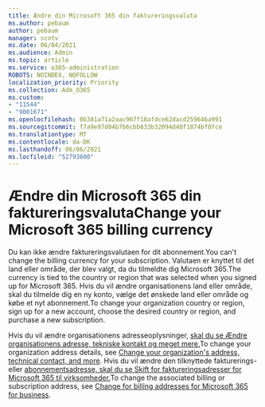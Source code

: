 ```yaml
---
title: Ændre din Microsoft 365 din faktureringsvaluta
ms.author: pebaum
author: pebaum
manager: scotv
ms.date: 06/04/2021
ms.audience: Admin
ms.topic: article
ms.service: o365-administration
ROBOTS: NOINDEX, NOFOLLOW
localization_priority: Priority
ms.collection: Adm_O365
ms.custom:
- "11544"
- "9001671"
ms.openlocfilehash: 0b381a71a2aac967f18afdce62dacd259646a991
ms.sourcegitcommit: f7a9e97d04b7b6cbb633b32094d40f1874bf0fce
ms.translationtype: MT
ms.contentlocale: da-DK
ms.lasthandoff: 06/06/2021
ms.locfileid: "52793600"
---
```

# <a name="change-your-microsoft-365-billing-currency"></a><span data-ttu-id="7541f-102">Ændre din Microsoft 365 din faktureringsvaluta</span><span class="sxs-lookup"><span data-stu-id="7541f-102">Change your Microsoft 365 billing currency</span></span>

<span data-ttu-id="7541f-103">Du kan ikke ændre faktureringsvalutaen for dit abonnement.</span><span class="sxs-lookup"><span data-stu-id="7541f-103">You can't change the billing currency for your subscription.</span></span> <span data-ttu-id="7541f-104">Valutaen er knyttet til det land eller område, der blev valgt, da du tilmeldte dig Microsoft 365.</span><span class="sxs-lookup"><span data-stu-id="7541f-104">The currency is tied to the country or region that was selected when you signed up for Microsoft 365.</span></span> <span data-ttu-id="7541f-105">Hvis du vil ændre organisationens land eller område, skal du tilmelde dig en ny konto, vælge det ønskede land eller område og købe et nyt abonnement.</span><span class="sxs-lookup"><span data-stu-id="7541f-105">To change your organization country or region, sign up for a new account, choose the desired country or region, and purchase a new subscription.</span></span> 

<span data-ttu-id="7541f-106">Hvis du vil ændre organisationens adresseoplysninger, [skal du se Ændre organisationens adresse, tekniske kontakt og meget mere.](/microsoft-365/admin/manage/change-address-contact-and-more)</span><span class="sxs-lookup"><span data-stu-id="7541f-106">To change your organization address details, see [Change your organization's address, technical contact, and more](/microsoft-365/admin/manage/change-address-contact-and-more).</span></span> <span data-ttu-id="7541f-107">Hvis du vil ændre den tilknyttede fakturerings- eller [abonnementsadresse, skal du se Skift for faktureringsadresser for Microsoft 365 til virksomheder.](/microsoft-365/commerce/billing-and-payments/change-your-billing-addresses)</span><span class="sxs-lookup"><span data-stu-id="7541f-107">To change the associated billing or subscription address, see [Change for billing addresses for Microsoft 365 for business](/microsoft-365/commerce/billing-and-payments/change-your-billing-addresses).</span></span> 